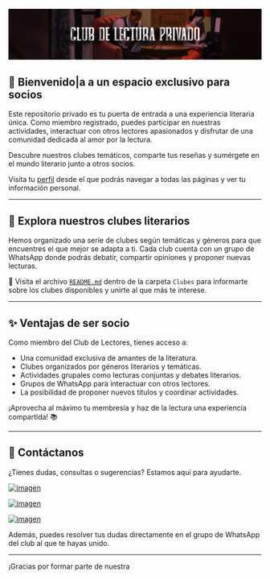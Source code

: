 ![imagen](imagenes/Cabeceras/CabeceraReadmeIn.jpg)

## 🎨 Bienvenido|a a un espacio exclusivo para socios
Este repositorio privado es tu puerta de entrada a una experiencia literaria única. Como miembro registrado, puedes participar en nuestras actividades, interactuar con otros lectores apasionados y disfrutar de una comunidad dedicada al amor por la lectura.

Descubre nuestros clubes temáticos, comparte tus reseñas y sumérgete en el mundo literario junto a otros socios.

Visita tu [perfil](mi_perfil.md) desde el que podrás navegar a todas las páginas y ver tu información personal.

---

## **🌟 Explora nuestros clubes literarios**
Hemos organizado una serie de clubes según temáticas y géneros para que encuentres el que mejor se adapta a ti. Cada club cuenta con un grupo de WhatsApp donde podrás debatir, compartir opiniones y proponer nuevas lecturas.

📖 Visita el archivo [`README.md`](01%20Clubes/README.md) dentro de la carpeta `Clubes` para informarte sobre los clubes disponibles y unirte al que más te interese.

---

## **✨ Ventajas de ser socio**
Como miembro del Club de Lectores, tienes acceso a:

- Una comunidad exclusiva de amantes de la literatura.
- Clubes organizados por géneros literarios y temáticas.
- Actividades grupales como lecturas conjuntas y debates literarios.
- Grupos de WhatsApp para interactuar con otros lectores.
- La posibilidad de proponer nuevos títulos y coordinar actividades.

¡Aprovecha al máximo tu membresía y haz de la lectura una experiencia compartida! 📚

---

## **💬 Contáctanos**
¿Tienes dudas, consultas o sugerencias? Estamos aquí para ayudarte.  

[![imagen](imagenes/whatsapplogo.png)](https://wa.me/34644208608)  

[![imagen](imagenes/emaillogopng.png)](mailto:alberto16166@alumnos.ilerna.com)  

[![imagen](imagenes/githublogopng.png)](https://github.com/SantanaOlmo)  

Además, puedes resolver tus dudas directamente en el grupo de WhatsApp del club al que te hayas unido.

---

¡Gracias por formar parte de nuestra
